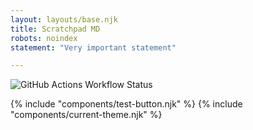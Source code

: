 ```yaml
---
layout: layouts/base.njk
title: Scratchpad MD
robots: noindex
statement: "Very important statement"

---
```


![GitHub Actions Workflow Status](https://img.shields.io/github/actions/workflow/status/Herm71/jc-eleventy/node.js.yml?logo=github)

{% include "components/test-button.njk" %}
{% include "components/current-theme.njk" %}
